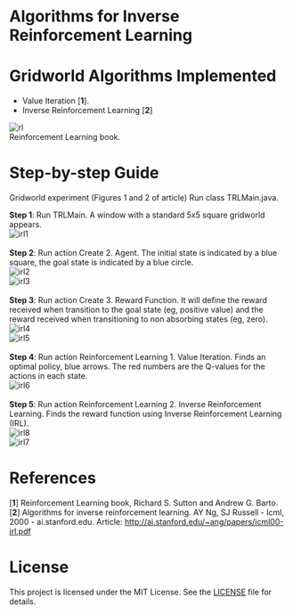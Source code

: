 <h1>Algorithms for Inverse Reinforcement Learning</h1>

# Gridworld Algorithms Implemented

- Value Iteration [**1**].</br >
- Inverse Reinforcement Learning [**2**] </br > 

![rl](https://user-images.githubusercontent.com/33180566/32406065-176535da-c150-11e7-8a9b-107518775755.jpg)</br >
Reinforcement Learning book.

# Step-by-step Guide

Gridworld experiment (Figures 1 and 2 of article)
Run class TRLMain.java.

**Step 1**: Run TRLMain. A window with a standard 5x5 square gridworld appears.</br >
![irl1](https://user-images.githubusercontent.com/33180566/32405201-66584008-c13f-11e7-91a3-67b773d82e76.PNG)</br >
</br >
**Step 2**: Run action Create 2. Agent. The initial state is indicated by a blue square, the goal state is indicated by a blue circle. </br >
![irl2](https://user-images.githubusercontent.com/33180566/32405204-8fe0370a-c13f-11e7-82bc-c4c738cb3c3b.PNG)</br >
![irl3](https://user-images.githubusercontent.com/33180566/32405207-a54ff832-c13f-11e7-87d4-6e227b410ea1.PNG)</br >
</br >
**Step 3**: Run action Create 3. Reward Function. It will define the reward received when transition to the goal state (eg, positive value) and the reward received when transitioning to non absorbing states (eg, zero).</br >
![irl4](https://user-images.githubusercontent.com/33180566/32405210-cc15a9bc-c13f-11e7-9956-f09b802efbb3.PNG)</br >
![irl5](https://user-images.githubusercontent.com/33180566/32405223-0294540c-c140-11e7-93bf-573947df7c8d.PNG)</br >
</br >
**Step 4**: Run action Reinforcement Learning 1. Value Iteration. Finds an optimal policy, blue arrows. The red numbers are the Q-values for the actions in each state.</br >
![irl6](https://user-images.githubusercontent.com/33180566/32405227-23a66220-c140-11e7-8f61-2d42044e80da.PNG)</br >
</br >
**Step 5**: Run action Reinforcement Learning 2. Inverse Reinforcement Learning. Finds the reward function using Inverse Reinforcement Learning (IRL).</br >
![irl8](https://user-images.githubusercontent.com/33180566/32405973-478f4b4e-c14e-11e7-9e6f-8e72dafbbe4f.JPG)</br>
![irl7](https://user-images.githubusercontent.com/33180566/32405236-3e895fa2-c140-11e7-9dce-d7e0eae00fe1.PNG)</br >

# References

[**1**] Reinforcement Learning book, Richard S. Sutton and Andrew G. Barto.</br >
[**2**] Algorithms for inverse reinforcement learning. AY Ng, SJ Russell - Icml, 2000 - ai.stanford.edu. Article:
http://ai.stanford.edu/~ang/papers/icml00-irl.pdf

# License

This project is licensed under the MIT License. See the [LICENSE](LICENSE) file for details.


